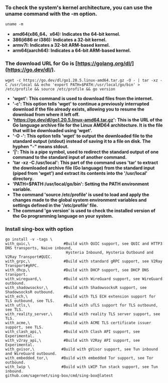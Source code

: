 ### To check the system's kernel architecture, you can use the uname command with the -m option.
```
uname -m
```
- **amd64(x86_64、x64): Indicates the 64-bit kernel.**
- **386(i686 or i386): Indicates a 32-bit kernel.**
- **armv7l: Indicates a 32-bit ARM-based kernel.**
- **arm64(aarch64): Indicates a 64-bit ARM-based kernel.**
### The download URL for Go is [https://golang.org/dl/](https://go.dev/dl/).
```
wget -c https://go.dev/dl/go1.20.5.linux-amd64.tar.gz -O - | tar -xz -C /usr/local && echo 'export PATH=$PATH:/usr/local/go/bin' > /etc/profile && source /etc/profile && go version
```
- **'wget': This command is used to download files from the internet.**
- **'-c': This option tells 'wget' to continue a previously interrupted download if the file already exists, allowing you to resume the download from where it left off.**
- **'https://go.dev/dl/go1.20.5.linux-amd64.tar.gz': This is the URL of the Go language archive file for the Linux AMD64 architecture. It is the file that will be downloaded using 'wget'.**
- **'-O -': This option tells 'wget' to output the downloaded file to the standard output (stdout) instead of saving it to a file on disk. The hyphen "-" means stdout.**
- **'|': This is a pipe symbol, used to redirect the standard output of one command to the standard input of another command.**
- **'tar -xz -C /usr/local': This part of the command uses 'tar' to extract the downloaded archive file (Go language) from the standard input (piped from 'wget') and extract its contents into the '/usr/local' directory.**
- **'PATH=$PATH:/usr/local/go/bin': Setting the PATH environment variable.**
- **The command 'source /etc/profile' is used to load and apply the changes made to the global system environment variables and settings defined in the '/etc/profile' file.**
- **The command 'go version' is used to check the installed version of the Go programming language on your system.**
### Install sing-box with option
```
go install -v -tags \
with_quic,\               #Build with QUIC support, see QUIC and HTTP3 DNS transports, Naive inbound,
                           Hysteria Inbound, Hysteria Outbound and V2Ray Transport#QUIC.
with_grpc,\               #Build with standard gRPC support, see V2Ray Transport#gRPC.
with_dhcp,\               #Build with DHCP support, see DHCP DNS transport.
with_wireguard,\          #Build with WireGuard support, see WireGuard outbound.
with_shadowsocksr,\       #Build with ShadowsocksR support, see ShadowsocksR outbound.
with_ech,\                #Build with TLS ECH extension support for TLS outbound, see TLS.
with_utls,\               #Build with uTLS support for TLS outbound, see TLS.
with_reality_server,\     #Build with reality TLS server support, see TLS.
with_acme,\               #Build with ACME TLS certificate issuer support, see TLS.
with_clash_api,\          #Build with Clash API support, see Experimental.
with_v2ray_api,\          #Build with V2Ray API support, see Experimental.
with_gvisor,\            #Build with gVisor support, see Tun inbound and WireGuard outbound.
with_embedded_tor,\      #Build with embedded Tor support, see Tor outbound.
with_lwip \              #Build with LWIP Tun stack support, see Tun inbound.
github.com/sagernet/sing-box/cmd/sing-box@latest
```



